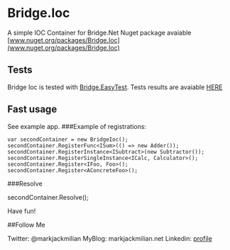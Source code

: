 # Bridge.Ioc
A simple IOC Container for Bridge.Net
Nuget package avaiable [www.nuget.org/packages/Bridge.Ioc](www.nuget.org/packages/Bridge.Ioc)

## Tests
Bridge Ioc is tested with [Bridge.EasyTest](https://github.com/markjackmilian/Bridge.EasyTests). Tests results are avaiable [HERE](http://test.bridgeioc.markjackmilian.net)

## Fast usage
See example app.
###Example of registrations:

    var secondContainer = new BridgeIoc();
    secondContainer.RegisterFunc<ISum>(() => new Adder()); 
    secondContainer.RegisterInstance<ISubtract>(new Subtractor()); 
    secondContainer.RegisterSingleInstance<ICalc, Calculator>(); 
    secondContainer.Register<IFoo, Foo>(); 
    secondContainer.Register<AConcreteFoo>(); 

###Resolve

  secondContainer.Resolve<IFoo>();

Have fun!

##Follow Me

Twitter: @markjackmilian
MyBlog: markjackmilian.net
Linkedin: [profile](https://www.linkedin.com/in/marco-giacomo-milani)
